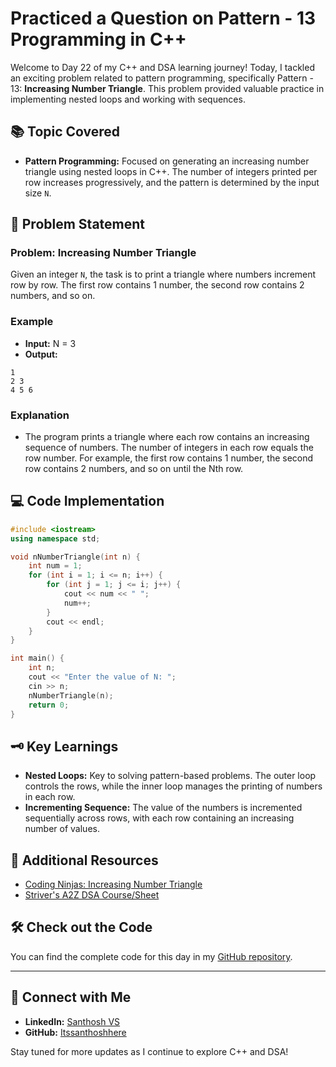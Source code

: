 # Practiced a Question on Pattern - 13 Programming in C++

Welcome to Day 22 of my C++ and DSA learning journey! Today, I tackled an exciting problem related to pattern programming, specifically Pattern - 13: **Increasing Number Triangle**. This problem provided valuable practice in implementing nested loops and working with sequences.

## 📚 Topic Covered
- **Pattern Programming:** Focused on generating an increasing number triangle using nested loops in C++. The number of integers printed per row increases progressively, and the pattern is determined by the input size `N`.

## 📝 Problem Statement
### Problem: Increasing Number Triangle

Given an integer `N`, the task is to print a triangle where numbers increment row by row. The first row contains 1 number, the second row contains 2 numbers, and so on.

### Example
- **Input:** N = 3
- **Output:**
  
```
1  
2 3  
4 5 6  
```

### Explanation
- The program prints a triangle where each row contains an increasing sequence of numbers. The number of integers in each row equals the row number. For example, the first row contains 1 number, the second row contains 2 numbers, and so on until the Nth row.

## 💻 Code Implementation

```cpp
#include <iostream>
using namespace std;

void nNumberTriangle(int n) {
    int num = 1;
    for (int i = 1; i <= n; i++) {
        for (int j = 1; j <= i; j++) {
            cout << num << " ";
            num++;
        }
        cout << endl;
    }
}

int main() {
    int n;
    cout << "Enter the value of N: ";
    cin >> n;
    nNumberTriangle(n);
    return 0;
}
```

## 🗝️ Key Learnings
- **Nested Loops:** Key to solving pattern-based problems. The outer loop controls the rows, while the inner loop manages the printing of numbers in each row.
- **Incrementing Sequence:** The value of the numbers is incremented sequentially across rows, with each row containing an increasing number of values.

## 🔗 Additional Resources
- [Coding Ninjas: Increasing Number Triangle](https://www.naukri.com/code360/problems/increasing-number-triangle_6581893?utm_source=youtube&utm_medium=affiliate&utm_campaign=striver_patternproblems&leftPanelTabValue=PROBLEM)
- [Striver's A2Z DSA Course/Sheet](https://takeuforward.org/strivers-a2z-dsa-course/strivers-a2z-dsa-course-sheet-2)

## 🛠️ Check out the Code
You can find the complete code for this day in my [GitHub repository](https://github.com/Itssanthoshhere/Data-Structures-and-Algorithms/tree/main/C%2B%2B%20with%20DSA-learning-journey/Day22%20-%20Pattern%20-%2013%20Increasing%20Number%20Triangle%20Pattern).

---

## 🔗 Connect with Me
- **LinkedIn:** [Santhosh VS](https://www.linkedin.com/in/thesanthoshvs/)
- **GitHub:** [Itssanthoshhere](https://github.com/Itssanthoshhere)

Stay tuned for more updates as I continue to explore C++ and DSA!
